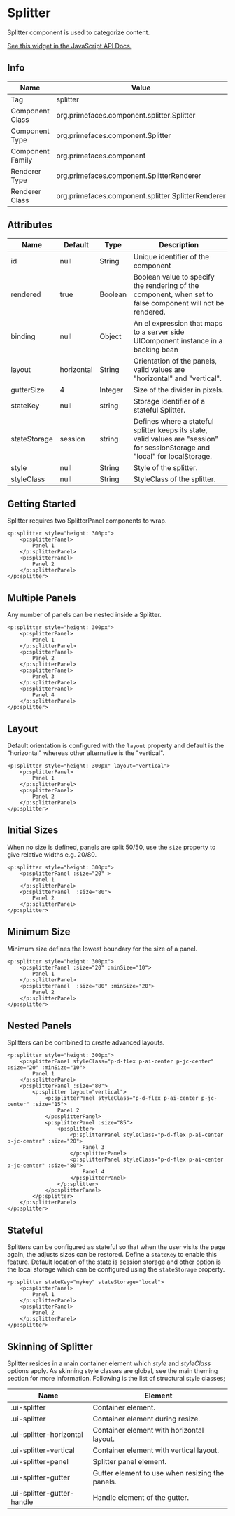 # Splitter

Splitter component is used to categorize content.

[See this widget in the JavaScript API Docs.](../jsdocs/classes/primefaces.widget.splitter.html)

## Info

| Name | Value |
| --- | --- |
| Tag | splitter
| Component Class | org.primefaces.component.splitter.Splitter
| Component Type | org.primefaces.component.Splitter
| Component Family | org.primefaces.component
| Renderer Type | org.primefaces.component.SplitterRenderer
| Renderer Class | org.primefaces.component.splitter.SplitterRenderer

## Attributes

| Name | Default | Type | Description | 
| --- | --- | --- | --- |
| id | null | String | Unique identifier of the component
| rendered | true | Boolean | Boolean value to specify the rendering of the component, when set to false component will not be rendered.
| binding | null | Object | An el expression that maps to a server side UIComponent instance in a backing bean
| layout | horizontal | String | Orientation of the panels, valid values are "horizontal" and "vertical".
| gutterSize | 4 | Integer | Size of the divider in pixels.
| stateKey | null | string | Storage identifier of a stateful Splitter.
| stateStorage | session | string | Defines where a stateful splitter keeps its state, valid values are "session" for sessionStorage and "local" for localStorage.
| style | null | String | Style of the splitter.
| styleClass | null | String | StyleClass of the splitter.

## Getting Started
Splitter requires two SplitterPanel components to wrap.

```xhtml
<p:splitter style="height: 300px">
    <p:splitterPanel>
        Panel 1
    </p:splitterPanel>
    <p:splitterPanel>
        Panel 2
    </p:splitterPanel>
</p:splitter>
```

## Multiple Panels
Any number of panels can be nested inside a Splitter.

```xhtml
<p:splitter style="height: 300px">
    <p:splitterPanel>
        Panel 1
    </p:splitterPanel>
    <p:splitterPanel>
        Panel 2
    </p:splitterPanel>
    <p:splitterPanel>
        Panel 3
    </p:splitterPanel>
    <p:splitterPanel>
        Panel 4
    </p:splitterPanel>
</p:splitter>
```

## Layout
Default orientation is configured with the ```layout``` property and default is the "horizontal" whereas other alternative is the "vertical".

```xhtml
<p:splitter style="height: 300px" layout="vertical">
    <p:splitterPanel>
        Panel 1
    </p:splitterPanel>
    <p:splitterPanel>
        Panel 2
    </p:splitterPanel>
</p:splitter>
```

## Initial Sizes
When no size is defined, panels are split 50/50, use the ```size``` property to give relative widths e.g. 20/80.

```xhtml
<p:splitter style="height: 300px">
    <p:splitterPanel :size="20" >
        Panel 1
    </p:splitterPanel>
    <p:splitterPanel  :size="80">
        Panel 2
    </p:splitterPanel>
</p:splitter>
```

## Minimum Size
Minimum size defines the lowest boundary for the size of a panel.

```xhtml
<p:splitter style="height: 300px">
    <p:splitterPanel :size="20" :minSize="10">
        Panel 1
    </p:splitterPanel>
    <p:splitterPanel  :size="80" :minSize="20">
        Panel 2
    </p:splitterPanel>
</p:splitter>
```

## Nested Panels
Splitters can be combined to create advanced layouts.

```xhtml
<p:splitter style="height: 300px">
    <p:splitterPanel styleClass="p-d-flex p-ai-center p-jc-center" :size="20" :minSize="10">
        Panel 1
    </p:splitterPanel>
    <p:splitterPanel :size="80">
        <p:splitter layout="vertical">
            <p:splitterPanel styleClass="p-d-flex p-ai-center p-jc-center" :size="15">
                Panel 2
            </p:splitterPanel>
            <p:splitterPanel :size="85">
                <p:splitter>
                    <p:splitterPanel styleClass="p-d-flex p-ai-center p-jc-center" :size="20">
                        Panel 3
                    </p:splitterPanel>
                    <p:splitterPanel styleClass="p-d-flex p-ai-center p-jc-center" :size="80">
                        Panel 4
                    </p:splitterPanel>
                </p:splitter>
            </p:splitterPanel>
        </p:splitter>
    </p:splitterPanel>
</p:splitter>
```

## Stateful
Splitters can be configured as stateful so that when the user visits the page again, the adjusts sizes can be restored. 
Define a ```stateKey``` to enable this feature. Default location of the state is session storage and other option is the 
local storage which can be configured using the ```stateStorage``` property.

```xhtml
<p:splitter stateKey="mykey" stateStorage="local">
    <p:splitterPanel>
        Panel 1
    </p:splitterPanel>
    <p:splitterPanel>
        Panel 2
    </p:splitterPanel>
</p:splitter>
```

## Skinning of Splitter
Splitter resides in a main container element which _style_ and _styleClass_ options apply. As skinning
style classes are global, see the main theming section for more information. Following is the list of
structural style classes;

| Name | Element |
| --- | --- |
| .ui-splitter | Container element.
| .ui-splitter | Container element during resize.
| .ui-splitter-horizontal | Container element with horizontal layout.
| .ui-splitter-vertical | Container element with vertical layout.
| .ui-splitter-panel | Splitter panel element.
| .ui-splitter-gutter | Gutter element to use when resizing the panels.
| .ui-splitter-gutter-handle | Handle element of the gutter.
